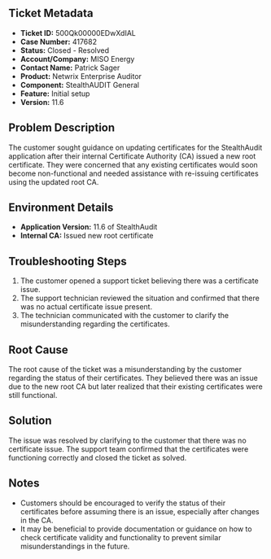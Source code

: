 ## Ticket Metadata
- **Ticket ID:** 500Qk00000EDwXdIAL
- **Case Number:** 417682
- **Status:** Closed - Resolved
- **Account/Company:** MISO Energy
- **Contact Name:** Patrick Sager
- **Product:** Netwrix Enterprise Auditor
- **Component:** StealthAUDIT General
- **Feature:** Initial setup
- **Version:** 11.6

## Problem Description
The customer sought guidance on updating certificates for the StealthAudit application after their internal Certificate Authority (CA) issued a new root certificate. They were concerned that any existing certificates would soon become non-functional and needed assistance with re-issuing certificates using the updated root CA.

## Environment Details
- **Application Version:** 11.6 of StealthAudit
- **Internal CA:** Issued new root certificate

## Troubleshooting Steps
1. The customer opened a support ticket believing there was a certificate issue.
2. The support technician reviewed the situation and confirmed that there was no actual certificate issue present.
3. The technician communicated with the customer to clarify the misunderstanding regarding the certificates.

## Root Cause
The root cause of the ticket was a misunderstanding by the customer regarding the status of their certificates. They believed there was an issue due to the new root CA but later realized that their existing certificates were still functional.

## Solution
The issue was resolved by clarifying to the customer that there was no certificate issue. The support team confirmed that the certificates were functioning correctly and closed the ticket as solved.

## Notes
- Customers should be encouraged to verify the status of their certificates before assuming there is an issue, especially after changes in the CA.
- It may be beneficial to provide documentation or guidance on how to check certificate validity and functionality to prevent similar misunderstandings in the future.